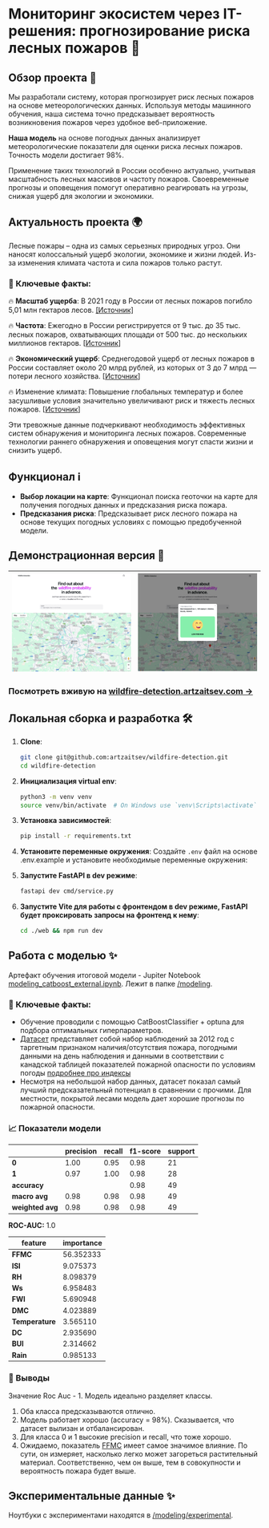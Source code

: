 # Мониторинг экосистем через IT-решения: прогнозирование риска лесных пожаров 🌳

## Обзор проекта 🚀
Мы разработали систему, которая прогнозирует риск лесных пожаров на основе метеорологических данных. 
Используя методы машинного обучения, наша система точно предсказывает вероятность возникновения пожаров через удобное 
веб-приложение.

**Наша модель** на основе погодных данных анализирует метеорологические показатели для оценки риска лесных пожаров. 
Точность модели достигает 98%.

Применение таких технологий в России особенно актуально, учитывая масштабность лесных массивов и частоту пожаров. 
Своевременные прогнозы и оповещения помогут оперативно реагировать на угрозы, снижая ущерб для экологии и экономики.

## Актуальность проекта 🌍
Лесные пожары – одна из самых серьезных природных угроз. Они наносят колоссальный ущерб экологии, экономике и жизни людей. 
Из-за изменения климата частота и сила пожаров только растут.

### 📌 Ключевые факты:
🔥 **Масштаб ущерба**: В 2021 году в России от лесных пожаров погибло 5,01 млн гектаров лесов. 
[[Источник]](https://earthtouches.me/news/2023/11/10/jeksperty-rasskazali-skolko-lesov-pogiblo-v-rossii-ot-pozharov-za-10-let)

🔥 **Частота**: Ежегодно в России регистрируется от 9 тыс. до 35 тыс. лесных пожаров, охватывающих площади от 500 тыс. 
до нескольких миллионов гектаров. [[Источник](https://tass.ru/info/14586659)]

🔥 **Экономический ущерб**: Среднегодовой ущерб от лесных пожаров в России составляет около 20 млрд рублей, 
из которых от 3 до 7 млрд — потери лесного хозяйства. [[Источник](https://tass.ru/info/14586659)]

🔥 Изменение климата: Повышение глобальных температур и более засушливые условия значительно увеличивают риск и тяжесть лесных пожаров. 
[[Источник](https://tass.ru/info/14586659)]

Эти тревожные данные подчеркивают необходимость эффективных систем обнаружения и мониторинга лесных пожаров. 
Современные технологии раннего обнаружения и оповещения могут спасти жизни и снизить ущерб.

## Функционал ℹ️
- **Выбор локации на карте**: Функционал поиска геоточки на карте для получения погодных данных и предсказания риска пожара.
- **Предсказания риска**: Предсказывает риск лесного пожара на основе текущих погодных условиях с помощью предобученной модели.

## Демонстрационная версия 👀
| ![Home](docs/img/home.png) | ![Screenshot](docs/img/prediction.png)  |
|----------------------------|-----------------------------------------|

### Посмотреть вживую на [wildfire-detection.artzaitsev.com →](https://wildfire-detection.artzaitsev.com)

## Локальная сборка и разработка 🛠️

1. **Clone**:
   ```bash
   git clone git@github.com:artzaitsev/wildfire-detection.git
   cd wildfire-detection
   ```

2. **Инициализация virtual env**:
   ```bash
   python3 -m venv venv
   source venv/bin/activate  # On Windows use `venv\Scripts\activate`
   ```

3. **Установка зависимостей**:
   ```bash
   pip install -r requirements.txt
   ```
4. **Установите переменные окружения**:
   Создайте `.env` файл на основе .env.example и установите необходимые переменные окружения:

5. **Запустите FastAPI в dev режиме**:
   ```bash
   fastapi dev cmd/service.py
   ```
6. **Запустите Vite для работы с фронтендом в dev режиме, FastAPI будет проксировать запросы на фронтенд к нему**:
   ```bash
   cd ./web && npm run dev
   ```

## Работа с моделью ✨
Артефакт обучения итоговой модели - Jupiter Notebook [modeling_catboost_external.ipynb](modeling/modeling_catboost_external.ipynb).
Лежит в папке [/modeling](modeling).

### 📌 Ключевые факты:
- Обучение проводили с помощью CatBoostClassifier + optuna для подбора оптимальных гиперпараметров.
- [Датасет](modeling/data/external.csv) представляет собой набор наблюдений за 2012 год с таргетным признаком 
наличия/отсутствия пожара, погодными данными на день наблюдения и данными в соответствии с канадской таблицей показателей 
пожарной опасности по условиям погоды [подробнее про индексы](https://publications.gc.ca/collections/collection_2016/rncan-nrcan/Fo133-1-424-eng.pdf)
- Несмотря на небольшой набор данных, датасет показал самый лучший предсказательный потенциал в сравнении с прочими.
Для местности, покрытой лесами модель дает хорошие прогнозы по пожарной опасности.

### 📈 Показатели модели

|                  | precision | recall | f1-score | support |
|------------------|-----------|--------|----------|---------|
| **0**            | 1.00      | 0.95   | 0.98     | 21      |
| **1**            | 0.97      | 1.00   | 0.98     | 28      |
| **accuracy**     |           |        | 0.98     | 49      |
| **macro avg**    | 0.98      | 0.98   | 0.98     | 49      |
| **weighted avg** | 0.98      | 0.98   | 0.98     | 49      |

**ROC-AUC:** 1.0

| feature         | importance |
|-----------------|------------|
| **FFMC**        | 56.352333  |
| **ISI**         | 9.075373   |
| **RH**          | 8.098379   |
| **Ws**          | 6.958483   |
| **FWI**         | 5.690948   |
| **DMC**         | 4.023889   |
| **Temperature** | 3.565110   |
| **DC**          | 2.935690   |
| **BUI**         | 2.314662   |
| **Rain**        | 0.985133   |

### 📝 Выводы
Значение Roc Auc - 1. Модель идеально разделяет классы.
1. Оба класса предсказываются отлично.
2. Модель работает хорошо (accuracy = 98%). Сказывается, что датасет вылизан и отбалансирован.
3. Для класса 0 и 1 высокие precision и recall, что тоже хорошо.
4. Ожидаемо, показатель [FFMC](https://github.com/NCAR/fire-indices/blob/master/calc_ffmc.ncl) имеет самое значимое влияние. 
По сути, он измеряет, насколько легко может загореться растительный материал. Соответственно, чем он выше, 
тем в совокупности и вероятность пожара будет выше.


## Экспериментальные данные ✨
Ноутбуки с экспериментами находятся в [/modeling/experimental](modeling/experimental).


️